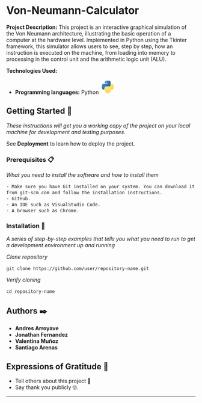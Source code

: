# Von-Neumann-Calculator

**Project Description:**
This project is an interactive graphical simulation of the Von Neumann architecture, illustrating the basic operation of a computer at the hardware level. Implemented in Python using the Tkinter framework, this simulator allows users to see, step by step, how an instruction is executed on the machine, from loading into memory to processing in the control unit and the arithmetic logic unit (ALU).

**Technologies Used:**
- **Programming languages:** Python <img src="https://raw.githubusercontent.com/devicons/devicon/master/icons/python/python-original.svg" alt="python" width="40" height="40"/>


## Getting Started 🚀


_These instructions will get you a working copy of the project on your local machine for development and testing purposes._


See **Deployment** to learn how to deploy the project.


### Prerequisites 📋


_What you need to install the software and how to install them_


```
- Make sure you have Git installed on your system. You can download it from git-scm.com and follow the installation instructions.
- GitHub.
- An IDE such as VisualStudio Code.
- A browser such as Chrome.
```

### Installation 🔧

_A series of step-by-step examples that tells you what you need to run to get a development environment up and running_

_Clone repository_

```
git clone https://github.com/user/repository-name.git
```

_Verify cloning_

```
cd repository-name
```

## Authors ✒️

* **Andres Arroyave**
* **Jonathan Fernandez**
* **Valentina Muñoz**
* **Santiago Arenas**


## Expressions of Gratitude 🎁

* Tell others about this project 📢
* Say thank you publicly 🤓.

---
